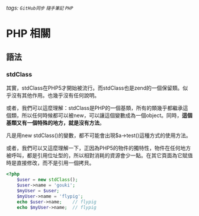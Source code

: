 ###### tags: `GitHub同步` `隨手筆記` `PHP`

# PHP 相關

## 語法

### stdClass

其實，stdClass在PHP5才開始被流行。而stdClass也是zend的一個保留類。似乎沒有其他作用。也幾乎沒有任何說明。

或者，我們可以這麼理解：stdClass是PHP的一個基類，所有的類幾乎都繼承這個類，所以任何時候都可以被new，可以讓這個變數成為一個object。同時，**這個基類又有一個特殊的地方，就是沒有方法**。

凡是用new stdClass()的變數，都不可能會出現$a->test()這種方式的使用方法。

或者，我們可以又這麼理解一下，正因為PHP5的物件的獨特性，物件在任何地方被呼叫，都是引用位址型的，所以相對消耗的資源會少一點。在其它頁面為它賦值時是直接修改，而不是引用一個拷貝。

```php
<?php
    $user = new stdClass();
    $user->name = 'gouki';
    $myUser = $user;
    $myUser->name = 'flypig';
    echo $user->name;    // flypig
    echo $myUser->name;  // flypig
```